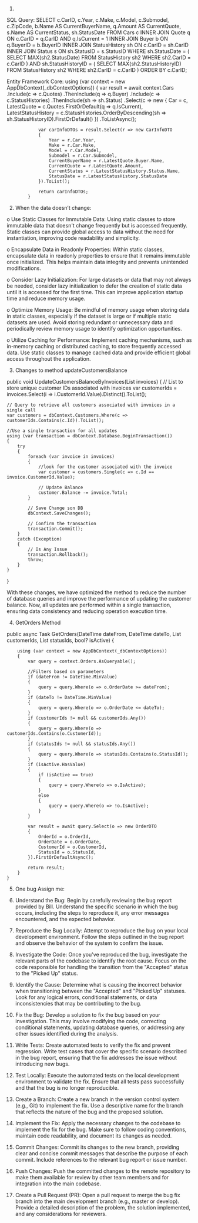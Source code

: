 1.	
SQL Query:
SELECT 
    c.CarID,
    c.Year,
    c.Make,
    c.Model,
    c.Submodel,
    c.ZipCode,
    b.Name AS CurrentBuyerName,
    q.Amount AS CurrentQuote,
    s.Name AS CurrentStatus,
    sh.StatusDate
FROM 
    Cars c
    INNER JOIN Quote q ON c.CarID = q.CarID AND q.IsCurrent = 1
    INNER JOIN Buyer b ON q.BuyerID = b.BuyerID
    INNER JOIN StatusHistory sh ON c.CarID = sh.CarID
    INNER JOIN Status s ON sh.StatusID = s.StatusID
WHERE
	sh.StatusDate = (
        SELECT MAX(sh2.StatusDate)
        FROM StatusHistory sh2
        WHERE sh2.CarID = c.CarID
    ) AND
	sh.StatusHistoryID  = (
	 SELECT MAX(sh2.StatusHistoryID) 
	 FROM StatusHistory sh2 
	 WHERE sh2.CarID = c.CarID
	) 
ORDER BY 
    c.CarID;

Entity Framework Core:
 using (var context = new AppDbContext(_dbContextOptions))
            {
                var result = await context.Cars
                    .Include(c => c.Quotes)
                        .ThenInclude(q => q.Buyer)
                    .Include(c => c.StatusHistories)
                        .ThenInclude(sh => sh.Status)
                    .Select(c => new
                    {
                        Car = c,
                        LatestQuote = c.Quotes.FirstOrDefault(q => q.IsCurrent),
                        LatestStatusHistory = c.StatusHistories.OrderByDescending(sh => sh.StatusHistoryID).FirstOrDefault()
                    })
                    .ToListAsync();

                var carInfoDTOs = result.Select(r => new CarInfoDTO
                {
                    Year = r.Car.Year,
                    Make = r.Car.Make,
                    Model = r.Car.Model,
                    Submodel = r.Car.Submodel,
                    CurrentBuyerName = r.LatestQuote.Buyer.Name,
                    CurrentQuote = r.LatestQuote.Amount,
                    CurrentStatus = r.LatestStatusHistory.Status.Name,
                    StatusDate = r.LatestStatusHistory.StatusDate
                }).ToList();

                return carInfoDTOs;
            }

2.	When the data doesn’t change:

o	Use Static Classes for Immutable Data: Using static classes to store immutable data that doesn't change frequently but is accessed frequently. Static classes can provide global access to data without the need for instantiation, improving code readability and simplicity.

o	Encapsulate Data in Readonly Properties: Within static classes, encapsulate data in readonly properties to ensure that it remains immutable once initialized. This helps maintain data integrity and prevents unintended modifications.

o	Consider Lazy Initialization: For large datasets or data that may not always be needed, consider lazy initialization to defer the creation of static data until it is accessed for the first time. This can improve application startup time and reduce memory usage.

o	Optimize Memory Usage: Be mindful of memory usage when storing data in static classes, especially if the dataset is large or if multiple static datasets are used. Avoid storing redundant or unnecessary data and periodically review memory usage to identify optimization opportunities.

o	Utilize Caching for Performance: Implement caching mechanisms, such as in-memory caching or distributed caching, to store frequently accessed data. Use static classes to manage cached data and provide efficient global access throughout the application.





3.	Changes to method updateCustomersBalance

public void UpdateCustomersBalanceByInvoices(List<Invoice> invoices)
{
    // List to store unique customer IDs associated with invoices
    var customerIds = invoices.Select(i => i.CustomerId.Value).Distinct().ToList();

    // Query to retrieve all customers associated with invoices in a single call
    var customers = dbContext.Customers.Where(c => customerIds.Contains(c.Id)).ToList();

    //Use a single transaction for all updates
    using (var transaction = dbContext.Database.BeginTransaction())
    {
        try
        {
            foreach (var invoice in invoices)
            {
                //look for the customer associated with the invoice 
                var customer = customers.Single(c => c.Id == invoice.CustomerId.Value);
                
                // Update Balance
                customer.Balance -= invoice.Total;
            }

            // Save Change son DB
            dbContext.SaveChanges();

            // Confirm the transaction
            transaction.Commit();
        }
        catch (Exception)
        {
            // Is Any Issue
            transaction.Rollback();
            throw; 
        }
    }
}

With these changes, we have optimized the method to reduce the number of database queries and improve the performance of updating the customer balance. Now, all updates are performed within a single transaction, ensuring data consistency and reducing operation execution time.

4.	GetOrders Method

public async Task<OrderDTO> GetOrders(DateTime dateFrom, DateTime dateTo,
                                            List<int> customerIds, List<int> statusIds, bool? isActive)
    {

        using (var context = new AppDbContext(_dbContextOptions))
        {
            var query = context.Orders.AsQueryable();

            //Filters based on parameters
            if (dateFrom != DateTime.MinValue)
            {
                query = query.Where(o => o.OrderDate >= dateFrom);
            }
            if (dateTo != DateTime.MinValue)
            {
                query = query.Where(o => o.OrderDate <= dateTo);
            }
            if (customerIds != null && customerIds.Any())
            {
                query = query.Where(o => customerIds.Contains(o.CustomerId));
            }
            if (statusIds != null && statusIds.Any())
            {
                query = query.Where(o => statusIds.Contains(o.StatusId));
            }
            if (isActive.HasValue)
            {
                if (isActive == true)
                {
                    query = query.Where(o => o.IsActive);
                }
                else
                {
                    query = query.Where(o => !o.IsActive);
                }
            }

            var result = await query.Select(o => new OrderDTO
            {
                OrderId = o.OrderId,
                OrderDate = o.OrderDate,
                CustomerId = o.CustomerId,
                StatusId = o.StatusId,
            }).FirstOrDefaultAsync();

            return result;
        }
    }

5.	One bug Assign me:

1.	Understand the Bug: Begin by carefully reviewing the bug report provided by Bill. Understand the specific scenario in which the bug occurs, including the steps to reproduce it, any error messages encountered, and the expected behavior.

2.	Reproduce the Bug Locally: Attempt to reproduce the bug on your local development environment. Follow the steps outlined in the bug report and observe the behavior of the system to confirm the issue.

3.	Investigate the Code: Once you've reproduced the bug, investigate the relevant parts of the codebase to identify the root cause. Focus on the code responsible for handling the transition from the "Accepted" status to the "Picked Up" status.

4.	Identify the Cause: Determine what is causing the incorrect behavior when transitioning between the "Accepted" and "Picked Up" statuses. Look for any logical errors, conditional statements, or data inconsistencies that may be contributing to the bug.


5.	Fix the Bug: Develop a solution to fix the bug based on your investigation. This may involve modifying the code, correcting conditional statements, updating database queries, or addressing any other issues identified during the analysis.

6.	Write Tests: Create automated tests to verify the fix and prevent regression. Write test cases that cover the specific scenario described in the bug report, ensuring that the fix addresses the issue without introducing new bugs.


7.	Test Locally: Execute the automated tests on the local development environment to validate the fix. Ensure that all tests pass successfully and that the bug is no longer reproducible.

8.	Create a Branch: Create a new branch in the version control system (e.g., Git) to implement the fix. Use a descriptive name for the branch that reflects the nature of the bug and the proposed solution.


9.	Implement the Fix: Apply the necessary changes to the codebase to implement the fix for the bug. Make sure to follow coding conventions, maintain code readability, and document its changes as needed.

10.	Commit Changes: Commit its changes to the new branch, providing clear and concise commit messages that describe the purpose of each commit. Include references to the relevant bug report or issue number.


11.	Push Changes: Push the committed changes to the remote repository to make them available for review by other team members and for integration into the main codebase.

12.	Create a Pull Request (PR): Open a pull request to merge the bug fix branch into the main development branch (e.g., master or develop). Provide a detailed description of the problem, the solution implemented, and any considerations for reviewers.
